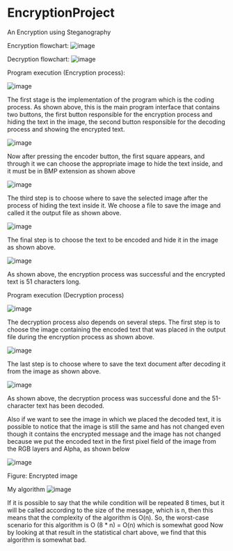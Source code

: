 # EncryptionProject
An Encryption using Steganography

Encryption flowchart:
![image](https://user-images.githubusercontent.com/35701617/153746446-79c1a106-2cc3-4174-841b-546641e5e02d.png)

Decryption flowchart:
![image](https://user-images.githubusercontent.com/35701617/153746452-0b222842-6c79-42d9-8101-fe5ee6fcf59e.png)

Program execution (Encryption process):

  ![image](https://user-images.githubusercontent.com/35701617/153746464-9ed16c21-50e2-4df2-b6df-7d735a307b3a.png)

  The first stage is the implementation of the program which is the coding process. As shown above, this is the main program interface that contains two buttons, the first button       responsible for the encryption process and hiding the text in the image, the second button responsible for the decoding process and showing the encrypted text. 

  ![image](https://user-images.githubusercontent.com/35701617/153746468-0e31c152-7875-4697-a5d4-d1a12b84171e.png)

  Now after pressing the encoder button, the first square appears, and through it we can choose the appropriate image to hide the text inside, and it must be in BMP extension as       shown above

  ![image](https://user-images.githubusercontent.com/35701617/153746471-f8a8798f-6a1a-4961-94d4-ee19c224a6ae.png)

  The third step is to choose where to save the selected image after the process of hiding the text inside it. We choose a file to save the image and called it the output file as shown above.

  ![image](https://user-images.githubusercontent.com/35701617/153746495-8eea52b6-418d-4a79-8026-0d82ada03f6f.png)

  The final step is to choose the text to be encoded and hide it in the image as shown above.

  ![image](https://user-images.githubusercontent.com/35701617/153746502-bd4a90b1-79aa-434d-b929-4361cfc0642e.png)

  As shown above, the encryption process was successful and the encrypted text is 51 characters long.

Program execution (Decryption process)

![image](https://user-images.githubusercontent.com/35701617/153746523-b31f09f6-c2d8-4673-adc8-b9b3dc173c40.png)

The decryption process also depends on several steps. The first step is to choose the image containing the encoded text that was placed in the output file during the encryption process as shown above.

![image](https://user-images.githubusercontent.com/35701617/153746565-ed439a34-62cb-4e9f-9295-a2cddc166220.png)

The last step is to choose where to save the text document after decoding it from the image as shown above.

![image](https://user-images.githubusercontent.com/35701617/153746574-27375fcb-2250-49aa-9370-ec5de5353821.png)

As shown above, the decryption process was successful done and the 51-character text has been decoded.

Also if we want to see the image in which we placed the decoded text, it is possible to notice that the image is still the same and has not changed even though it contains the encrypted message and the image has not changed because we put the encoded text in the first pixel field of the image from the RGB layers and Alpha, as shown below

![image](https://user-images.githubusercontent.com/35701617/153746592-41f1d078-cc3c-4e0c-8599-12b1632dbce7.png)

Figure: Encrypted image

My algorithm 
![image](https://user-images.githubusercontent.com/35701617/153746623-a5650aa7-3655-43db-a99f-a8e90ee11075.png)

If it is possible to say that the while condition will be repeated 8 times, but it will be called according to the size of the message, which is n, then this means that the complexity of the algorithm is O(n). So, the worst-case scenario for this algorithm is O (8 * n) = O(n) which is somewhat good
Now by looking at that result in the statistical chart above, we find that this algorithm is somewhat bad.


